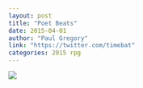 ```yaml
---
layout: post
title: "Poet Beats"
date: 2015-04-01
author: "Paul Gregory"
link: "https://twitter.com/timebat"
categories: 2015 rpg
---
```

![]({{site.url}}/2015images/PoetBeats.jpg)

